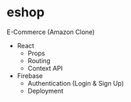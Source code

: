 # eshop

E-Commerce (Amazon Clone) 
 - React
    - Props
    - Routing
    - Context API
 - Firebase
    - Authentication (Login & Sign Up)
    - Deployment
